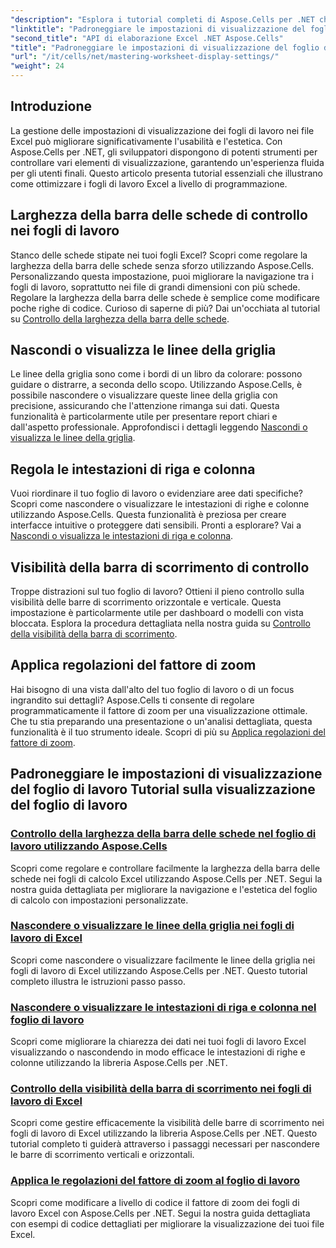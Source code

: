 ```yaml
---
"description": "Esplora i tutorial completi di Aspose.Cells per .NET che trattano le impostazioni di visualizzazione del foglio di lavoro, tra cui griglie, intestazioni, barre di scorrimento, larghezza della barra delle schede e regolazioni dello zoom."
"linktitle": "Padroneggiare le impostazioni di visualizzazione del foglio di lavoro"
"second_title": "API di elaborazione Excel .NET Aspose.Cells"
"title": "Padroneggiare le impostazioni di visualizzazione del foglio di lavoro in Aspose.Cells per .NET"
"url": "/it/cells/net/mastering-worksheet-display-settings/"
"weight": 24
---
```


## Introduzione

La gestione delle impostazioni di visualizzazione dei fogli di lavoro nei file Excel può migliorare significativamente l'usabilità e l'estetica. Con Aspose.Cells per .NET, gli sviluppatori dispongono di potenti strumenti per controllare vari elementi di visualizzazione, garantendo un'esperienza fluida per gli utenti finali. Questo articolo presenta tutorial essenziali che illustrano come ottimizzare i fogli di lavoro Excel a livello di programmazione.  

## Larghezza della barra delle schede di controllo nei fogli di lavoro  
Stanco delle schede stipate nei tuoi fogli Excel? Scopri come regolare la larghezza della barra delle schede senza sforzo utilizzando Aspose.Cells. Personalizzando questa impostazione, puoi migliorare la navigazione tra i fogli di lavoro, soprattutto nei file di grandi dimensioni con più schede. Regolare la larghezza della barra delle schede è semplice come modificare poche righe di codice. Curioso di saperne di più? Dai un'occhiata al tutorial su [Controllo della larghezza della barra delle schede](./controlling-tab-bar-width/).  

## Nascondi o visualizza le linee della griglia  
Le linee della griglia sono come i bordi di un libro da colorare: possono guidare o distrarre, a seconda dello scopo. Utilizzando Aspose.Cells, è possibile nascondere o visualizzare queste linee della griglia con precisione, assicurando che l'attenzione rimanga sui dati. Questa funzionalità è particolarmente utile per presentare report chiari e dall'aspetto professionale. Approfondisci i dettagli leggendo [Nascondi o visualizza le linee della griglia](./hide-display-gridlines/).  

## Regola le intestazioni di riga e colonna  
Vuoi riordinare il tuo foglio di lavoro o evidenziare aree dati specifiche? Scopri come nascondere o visualizzare le intestazioni di righe e colonne utilizzando Aspose.Cells. Questa funzionalità è preziosa per creare interfacce intuitive o proteggere dati sensibili. Pronti a esplorare? Vai a [Nascondi o visualizza le intestazioni di riga e colonna](./hide-display-row-column-headers/).  

## Visibilità della barra di scorrimento di controllo  
Troppe distrazioni sul tuo foglio di lavoro? Ottieni il pieno controllo sulla visibilità delle barre di scorrimento orizzontale e verticale. Questa impostazione è particolarmente utile per dashboard o modelli con vista bloccata. Esplora la procedura dettagliata nella nostra guida su [Controllo della visibilità della barra di scorrimento](./controlling-scroll-bar-visibility/).  

## Applica regolazioni del fattore di zoom  
Hai bisogno di una vista dall'alto del tuo foglio di lavoro o di un focus ingrandito sui dettagli? Aspose.Cells ti consente di regolare programmaticamente il fattore di zoom per una visualizzazione ottimale. Che tu stia preparando una presentazione o un'analisi dettagliata, questa funzionalità è il tuo strumento ideale. Scopri di più su [Applica regolazioni del fattore di zoom](./apply-zoom-factor-adjustments/).  

## Padroneggiare le impostazioni di visualizzazione del foglio di lavoro Tutorial sulla visualizzazione del foglio di lavoro
### [Controllo della larghezza della barra delle schede nel foglio di lavoro utilizzando Aspose.Cells](./controlling-tab-bar-width/)
Scopri come regolare e controllare facilmente la larghezza della barra delle schede nei fogli di calcolo Excel utilizzando Aspose.Cells per .NET. Segui la nostra guida dettagliata per migliorare la navigazione e l'estetica del foglio di calcolo con impostazioni personalizzate.
### [Nascondere o visualizzare le linee della griglia nei fogli di lavoro di Excel](./hide-display-gridlines/)
Scopri come nascondere o visualizzare facilmente le linee della griglia nei fogli di lavoro di Excel utilizzando Aspose.Cells per .NET. Questo tutorial completo illustra le istruzioni passo passo.
### [Nascondere o visualizzare le intestazioni di riga e colonna nel foglio di lavoro](./hide-display-row-column-headers/)
Scopri come migliorare la chiarezza dei dati nei tuoi fogli di lavoro Excel visualizzando o nascondendo in modo efficace le intestazioni di righe e colonne utilizzando la libreria Aspose.Cells per .NET.
### [Controllo della visibilità della barra di scorrimento nei fogli di lavoro di Excel](./controlling-scroll-bar-visibility/)
Scopri come gestire efficacemente la visibilità delle barre di scorrimento nei fogli di lavoro di Excel utilizzando la libreria Aspose.Cells per .NET. Questo tutorial completo ti guiderà attraverso i passaggi necessari per nascondere le barre di scorrimento verticali e orizzontali.
### [Applica le regolazioni del fattore di zoom al foglio di lavoro](./apply-zoom-factor-adjustments/)
Scopri come modificare a livello di codice il fattore di zoom dei fogli di lavoro Excel con Aspose.Cells per .NET. Segui la nostra guida dettagliata con esempi di codice dettagliati per migliorare la visualizzazione dei tuoi file Excel.